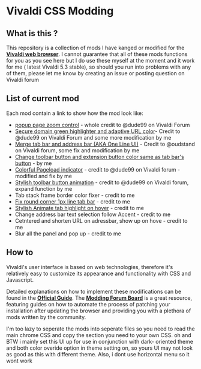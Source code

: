 # Vivaldi CSS Modding

## What is this ?

This repository is a collection of mods I have kanged or modified for the
[**Vivaldi web browser**][1]. 
I cannot guarantee that all of these mods functions for you as you see here but  I do use these myself at the
moment and it work for me ( latest Vivaldi 5.3 stable), so should you run into problems with any of them, please let me know by
creating an issue or posting question on Vivaldi forum

## List of current mod
Each mod contain a link to show how the mod look like:
* [popup page zoom control](https://imgur.com/7yEE7YG) - whole credit to @dude99 on Vivaldi Forum
* [Secure domain green highlighter and adaptive URL color](https://imgur.com/a/62oOW1c)- Credit to @dude99 on Vivaldi Forum and some more modification by me
* [Merge tab bar and address bar (AKA One Line UI)](https://imgur.com/a/Upups22) - Credit to @oudstand on Vivaldi forum, some fix and modification by me
* [Change toolbar button and extension button color same as tab bar's button](https://imgur.com/a/vP1FDyu) - by me
* [Colorful Pageload indicator](https://imgur.com/a/VJBMTqH) - credit to @dude99 on Vivaldi forum - modified and fix by me
* [Stylish toolbar button animation](https://forum.vivaldi.net/topic/48904/mainbar-buttons-highlight-animation-css-mod) - credit to @dude99 on Vivaldi forum, expand function by me
* Tab stack frame border color fixer - credit to me
* [Fix round corner 1px line tab bar](https://forum.vivaldi.net/topic/75977/css-fix-for-round-corner-active-tab-1px-line?_=1654348081237)  - credit to me
* [Stylish Animate tab highlight on hover](https://imgur.com/a/Upups22) - credit to me
* Change address bar text selection follow Accent - credit to me
* Cetntered and shorten URL on adressbar, show up on hove - credit to me
* Blur all the panel and pop up - credit to me
## How to

Vivaldi's user interface is based on web technologies, therefore it's relatively
easy to customize its appearance and functionality with CSS and Javascript.

Detailed explanations on how to implement these modifications can be found in
the [**Official Guide**][2]. 
The [**Modding Forum Board**][3] is a great resource, featuring guides on how to automate the process of patching your
installation after updating the browser and providing you with a plethora of mods written by the community.

I'm too lazy to seperate the mods into seperate files so you need to read the main chrome CSS and copy the section you need to your own CSS.
oh and BTW i mainly set this UI up for use in conjunction with dark- oriented theme and both color overide option in theme setting on, so yours UI may not look as good as this with different theme. Also, i dont use horizontal menu so it wont work

[1]: https://vivaldi.com/
[2]: https://forum.vivaldi.net/topic/10549/modding-vivaldi/
[3]: https://forum.vivaldi.net/category/52/modifications/

